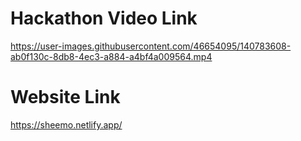   # Hackathon Video Link
 
 
 https://user-images.githubusercontent.com/46654095/140783608-ab0f130c-8db8-4ec3-a884-a4bf4a009564.mp4
 
 
 # Website Link
 
 https://sheemo.netlify.app/
